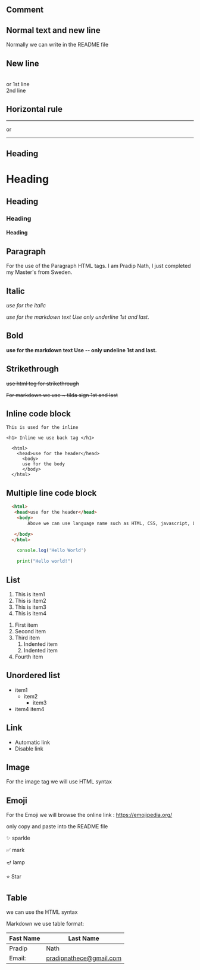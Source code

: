 ## Comment
<!-- Markdown uses the HTML code for everything -->
## Normal text and new line
Normally we can write in the README file
## New line
<br>
or 
1st line <br> 2nd line

## Horizontal rule

<hr/>
or 

---

## Heading

# Heading
## Heading
### Heading
#### Heading


## Paragraph

<p> For the use of the Paragraph HTML tags. I am Pradip Nath, I just completed my Master's from Sweden. </p>

## Italic

<i> use for the italic </i>

_use for the markdown text Use only underline 1st and last._

## Bold

__use for the markdown text Use -- only undeline 1st and last.__

## Strikethrough

<del>use html teg for strikethrough</del>

~~For markdown we use ~ tilda sign 1st and last~~ 

## Inline code block

`This is used for the inline`  

`<h1> Inline we use back tag </h1>`

```
  <html>
    <head>use for the header</head>
      <body> 
      use for the body 
      </body>
  </html> 
 ```

## Multiple line code block

```html
  <html>
   <head>use for the header</head>
    <body> 
        Above we can use language name such as HTML, CSS, javascript, Linux, Matlab, Python 

   </body>
  </html>
``` 


```javascript
    console.log('Hello World')
```

```python
    print("Hello world!")
```

## List
<ol>
    <li>This is item1 </li>
    <li>This is item2 </li>
    <li>This is item3 </li>
    <li>This is item4 </li>
</ol>

1. First item
2. Second item
3. Third item
    1. Indented item
    2. Indented item
4. Fourth item

## Unordered list

- item1
    - item2
        - item3
- item4
 item4


## Link

- Automatic link
- Disable link

##  Image

For the image tag we will use HTML syntax 


## Emoji

For the Emoji we will browse the online link : 
https://emojipedia.org/

only copy and paste into the README file

✨ sparkle

✅ mark

🪔  lamp

⭐  Star

## Table 
we can use the HTML syntax

Markdown we use table format:

| Fast Name | Last Name |
| ---- | ---- |
| Pradip | Nath |
| Email: | pradipnathece@gmail.com |

